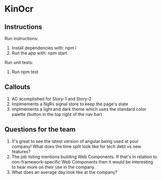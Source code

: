 # KinOcr

## Instructions
Run instructions:
1. Install dependencies with: npm i
2. Run the app with: npm start

Run unit tests: 
1. Run npm test

## Callouts
1. AC acomplished for Story-1 and Story-2
2. Implmements a NgRx signal store to keep the page's state
3. implmements a light and dark theme which uses the standard color palette (button in the top right of the nav bar)

## Questions for the team
1. It's great to see the latest version of angular being used at your company! What does the time split look like for tech debt vs new features?
2. The job listing mentions building Web Components. If that's in relation to non-framework-specific Web Components then it would be interesting to hear more on their use in the company.
3. What does an average day look like at the company? 